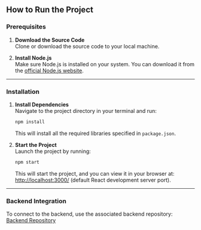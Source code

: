 ## How to Run the Project

### Prerequisites
1. **Download the Source Code**  
   Clone or download the source code to your local machine.

2. **Install Node.js**  
   Make sure Node.js is installed on your system. You can download it from the [official Node.js website](https://nodejs.org/).

---

### Installation
1. **Install Dependencies**  
   Navigate to the project directory in your terminal and run:
   ```bash
   npm install
   ```
   This will install all the required libraries specified in `package.json`.

2. **Start the Project**  
   Launch the project by running:
   ```bash
   npm start
   ```

   This will start the project, and you can view it in your browser at:  
   [http://localhost:3000/](http://localhost:3000/) (default React development server port).

---

### Backend Integration
To connect to the backend, use the associated backend repository:  
[Backend Repository](https://github.com/Palveet/resume-builder)
